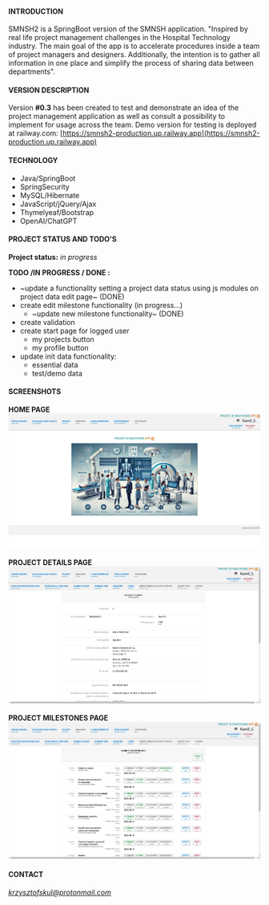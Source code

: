 #### INTRODUCTION

SMNSH2 is a SpringBoot version of the SMNSH application. "Inspired by real life project management challenges in the Hospital Technology industry. The main goal of the app is to accelerate procedures inside a team of project managers and designers. Additionally, the intention is to gather all information in one place and simplify the process of sharing data between departments". 

#### VERSION DESCRIPTION

Version **#0.3** has been created to test and demonstrate an idea of the project management application as well as consult a possibility to implement for usage across the team. Demo version for testing is deployed at railway.com: [https://smnsh2-production.up.railway.app](https://smnsh2-production.up.railway.app)

#### TECHNOLOGY
* Java/SpringBoot
* SpringSecurity  
* MySQL/Hibernate  
* JavaScript/jQuery/Ajax  
* Thymelyeaf/Bootstrap
* OpenAI/ChatGPT  

#### PROJECT STATUS AND TODO'S

**Project status:** *in progress*

**TODO /IN PROGRESS / DONE :**  
* ~update a functionality setting a project data status using js modules on project data edit page~ (DONE)  
* create edit milestone functionality (in progress...)   
    * ~update new milestone functionality~ (DONE)  
* create validation  
* create start page for logged user  
    * my projects button  
    * my profile button  
* update init data functionality:  
     * essential data  
     * test/demo data  

#### SCREENSHOTS

**HOME PAGE**  
<img src="src/main/resources/static/pics/readme/screenshothomepage01.jpg" alt="drawing" style="width:720px"/><br>  
**PROJECT DETAILS PAGE**  
<img src="src/main/resources/static/pics/readme/screenshotprojectdetails01.jpg" alt="drawing" style="width:720px"/><br>  
**PROJECT MILESTONES PAGE**  
<img src="src/main/resources/static/pics/readme/screenshotmilestones01.jpg" alt="drawing" style="width:720px"/><br>  

#### CONTACT

*krzysztofskul@protonmail.com*